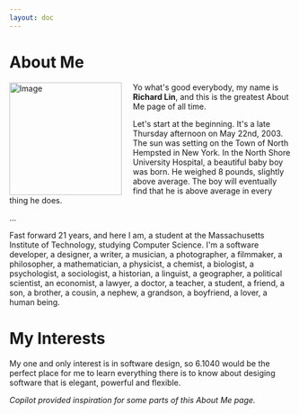 ```yaml
---
layout: doc
---
```



# About Me

<p align="left">
  <img src="/Users/earlight/Desktop/MIT/-Fall 2024/6.1040/portfolio-rlin/assets/images/about-me.jpg" alt="Image" style="width:200px; float:left; margin-right:20px;">

Yo what's good everybody, my name is **Richard Lin**, and this is the greatest About Me page of all time.

Let's start at the beginning. It's a late Thursday afternoon on May 22nd, 2003. The sun was setting on the Town of North Hempsted in New York. In the North Shore University Hospital, a beautiful baby boy was born. He weighed 8 pounds, slightly above average. The boy will eventually find that he is above average in every thing he does.

...

Fast forward 21 years, and here I am, a student at the Massachusetts Institute of Technology, studying Computer Science. I'm a software developer, a designer, a writer, a musician, a photographer, a filmmaker, a philosopher, a mathematician, a physicist, a chemist, a biologist, a psychologist, a sociologist, a historian, a linguist, a geographer, a political scientist, an economist, a lawyer, a doctor, a teacher, a student, a friend, a son, a brother, a cousin, a nephew, a grandson, a boyfriend, a lover, a human being.
</p>

# My Interests

My one and only interest is in software design, so 6.1040 would be the perfect place for me to learn everything there is to know about desiging software that is elegant, powerful and flexible.

*Copilot provided inspiration for some parts of this About Me page.*